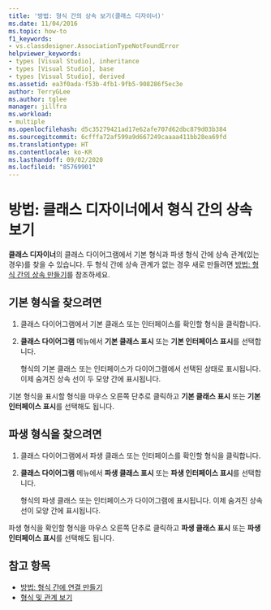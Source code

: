 ```yaml
---
title: '방법: 형식 간의 상속 보기(클래스 디자이너)'
ms.date: 11/04/2016
ms.topic: how-to
f1_keywords:
- vs.classdesigner.AssociationTypeNotFoundError
helpviewer_keywords:
- types [Visual Studio], inheritance
- types [Visual Studio], base
- types [Visual Studio], derived
ms.assetid: ea3f0ada-f53b-4fb1-9fb5-908286f5ec3e
author: TerryGLee
ms.author: tglee
manager: jillfra
ms.workload:
- multiple
ms.openlocfilehash: d5c35279421ad17e62afe707d62dbc879d03b384
ms.sourcegitcommit: 6cfffa72af599a9d667249caaaa411bb28ea69fd
ms.translationtype: HT
ms.contentlocale: ko-KR
ms.lasthandoff: 09/02/2020
ms.locfileid: "85769901"
---
```

# <a name="how-to-view-inheritance-between-types-in-class-designer"></a>방법: 클래스 디자이너에서 형식 간의 상속 보기

**클래스 디자이너**의 클래스 다이어그램에서 기본 형식과 파생 형식 간에 상속 관계(있는 경우)를 찾을 수 있습니다. 두 형식 간에 상속 관계가 없는 경우 새로 만들려면 [방법: 형식 간의 상속 만들기](how-to-create-inheritance-between-types.md)를 참조하세요.

## <a name="to-find-the-base-type"></a>기본 형식을 찾으려면

1. 클래스 다이어그램에서 기본 클래스 또는 인터페이스를 확인할 형식을 클릭합니다.

2. **클래스 다이어그램** 메뉴에서 **기본 클래스 표시** 또는 **기본 인터페이스 표시**를 선택합니다.

     형식의 기본 클래스 또는 인터페이스가 다이어그램에서 선택된 상태로 표시됩니다. 이제 숨겨진 상속 선이 두 모양 간에 표시됩니다.

기본 형식을 표시할 형식을 마우스 오른쪽 단추로 클릭하고 **기본 클래스 표시** 또는 **기본 인터페이스 표시**를 선택해도 됩니다.

## <a name="to-find-the-derived-types"></a>파생 형식을 찾으려면

1. 클래스 다이어그램에서 파생 클래스 또는 인터페이스를 확인할 형식을 클릭합니다.

2. **클래스 다이어그램** 메뉴에서 **파생 클래스 표시** 또는 **파생 인터페이스 표시**를 선택합니다.

     형식의 파생 클래스 또는 인터페이스가 다이어그램에 표시됩니다. 이제 숨겨진 상속 선이 모양 간에 표시됩니다.

파생 형식을 확인할 형식을 마우스 오른쪽 단추로 클릭하고 **파생 클래스 표시** 또는 **파생 인터페이스 표시**를 선택해도 됩니다.

## <a name="see-also"></a>참고 항목

- [방법: 형식 간에 연결 만들기](how-to-create-associations-between-types.md)
- [형식 및 관계 보기](designing-and-viewing-classes-and-types.md)
